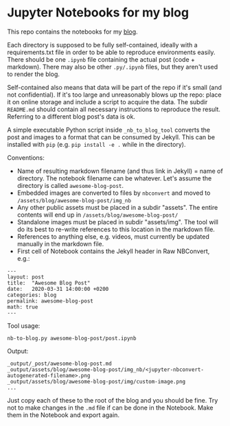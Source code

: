 # Jupyter Notebooks for my blog

This repo contains the notebooks for my [blog](https://jvlanalytics.nl/blog). 

Each directory is supposed to be fully self-contained, ideally with a requirements.txt file in order to be able to reproduce environments easily. There should be one `.ipynb` file containing the actual post (code + markdown). There may also be other `.py/.ipynb` files, but they aren't used to render the blog.

Self-contained also means that data will be part of the repo if it's small (and not confidential). If it's too large and unreasonably blows up the repo: place it on online storage and include a script to acquire the data. The subdir `README.md` should contain all necessary instructions to reproduce the result. Referring to a different blog post's data is ok.

A simple executable Python script inside `_nb_to_blog_tool` converts the post and images to a format that can be consumed by Jekyll. This can be installed with `pip` (e.g. `pip install -e .` while in the directory).

Conventions:
- Name of resulting markdown filename (and thus link in Jekyll) = name of directory. The notebook filename can be whatever. Let's assume the directory is called `awesome-blog-post`. 
- Embedded images are converted to files by `nbconvert` and moved to `/assets/blog/awesome-blog-post/img_nb`
- Any other public assets must be placed in a subdir "assets". The entire contents will end up in `/assets/blog/awesome-blog-post/`
- Standalone images must be placed in subdir "assets/img". The tool will do its best to re-write references to this location in the markdown file.
- References to anything else, e.g. videos, must currently be updated manually in the markdown file.
- First cell of Notebook contains the Jekyll header in Raw NBConvert, e.g.:

```
---
layout: post
title:  "Awesome Blog Post"
date:   2020-03-31 14:00:00 +0200
categories: blog
permalink: awesome-blog-post
math: true
---
```

Tool usage:
	
	nb-to-blog.py awesome-blog-post/post.ipynb

Output:

	_output/_post/awesome-blog-post.md
	_output/assets/blog/awesome-blog-post/img_nb/<jupyter-nbconvert-autogenerated-filename>.png
	_output/assets/blog/awesome-blog-post/img/custom-image.png
	... 

Just copy each of these to the root of the blog and you should be fine. Try not to make changes in the `.md` file if can be done in the Notebook. Make them in the Notebook and export again.

